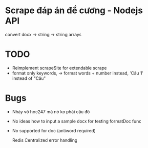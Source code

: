 # Scrape đáp án đề cương - Nodejs API

convert docx -> string -> string arrays

# TODO

- Reimplement scrapeSite for extendable scrape
- format only keywords, -> format words + number instead, 'Câu 1' instead of "Câu"

# Bugs

- Nhảy vô hoc247 mà nó ko phải câu đó
- No ideas how to input a sample docx for testing formatDoc func
- No supported for doc (antiword required)

  Redis
  Centralized error handling
